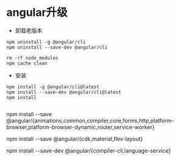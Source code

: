 # angular升级

* 卸载老版本
```
npm uninstall -g @angular/cli
npm uninstall --save-dev @angular/cli
```

```
rm -rf node_modules
npm cache clean
```

* 安装
```
npm install -g @angular/cli@latest
npm install --save-dev @angular/cli@latest
npm install


```
npm install --save @angular/{animations,common,compiler,core,forms,http,platform-browser,platform-browser-dynamic,router,service-worker}

npm install --save @angular/{cdk,material,flex-layout}

npm install --save-dev @angular/{compiler-cli,language-service}
```